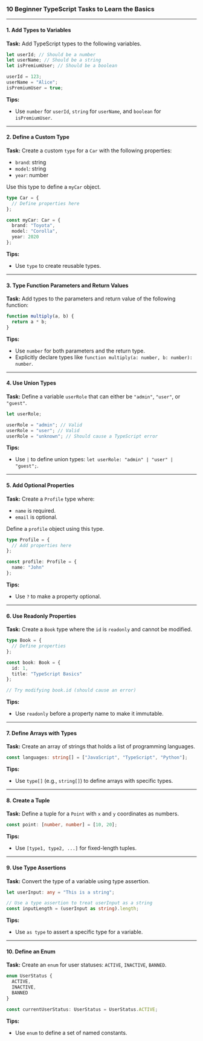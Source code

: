 ### 10 Beginner TypeScript Tasks to Learn the Basics  

---

#### 1. **Add Types to Variables**  
**Task:** Add TypeScript types to the following variables.  

```typescript
let userId; // Should be a number
let userName; // Should be a string
let isPremiumUser; // Should be a boolean

userId = 123;
userName = "Alice";
isPremiumUser = true;
```  

**Tips:**  
- Use `number` for `userId`, `string` for `userName`, and `boolean` for `isPremiumUser`.  

---

#### 2. **Define a Custom Type**  
**Task:** Create a custom `type` for a `Car` with the following properties:  
- `brand`: string  
- `model`: string  
- `year`: number  

Use this type to define a `myCar` object.  

```typescript
type Car = {
  // Define properties here
};

const myCar: Car = {
  brand: "Toyota",
  model: "Corolla",
  year: 2020
};
```

**Tips:**  
- Use `type` to create reusable types.  

---

#### 3. **Type Function Parameters and Return Values**  
**Task:** Add types to the parameters and return value of the following function:  

```typescript
function multiply(a, b) {
  return a * b;
}
```  

**Tips:**  
- Use `number` for both parameters and the return type.  
- Explicitly declare types like `function multiply(a: number, b: number): number`.

---

#### 4. **Use Union Types**  
**Task:** Define a variable `userRole` that can either be `"admin"`, `"user"`, or `"guest"`.  

```typescript
let userRole;

userRole = "admin"; // Valid
userRole = "user"; // Valid
userRole = "unknown"; // Should cause a TypeScript error
```

**Tips:**  
- Use `|` to define union types: `let userRole: "admin" | "user" | "guest";`.  

---

#### 5. **Add Optional Properties**  
**Task:** Create a `Profile` type where:  
- `name` is required.  
- `email` is optional.  

Define a `profile` object using this type.  

```typescript
type Profile = {
  // Add properties here
};

const profile: Profile = {
  name: "John"
};
```

**Tips:**  
- Use `?` to make a property optional.  

---

#### 6. **Use Readonly Properties**  
**Task:** Create a `Book` type where the `id` is `readonly` and cannot be modified.  

```typescript
type Book = {
  // Define properties
};

const book: Book = {
  id: 1,
  title: "TypeScript Basics"
};

// Try modifying book.id (should cause an error)
```

**Tips:**  
- Use `readonly` before a property name to make it immutable.  

---

#### 7. **Define Arrays with Types**  
**Task:** Create an array of strings that holds a list of programming languages.  

```typescript
const languages: string[] = ["JavaScript", "TypeScript", "Python"];
```  

**Tips:**  
- Use `type[]` (e.g., `string[]`) to define arrays with specific types.  

---

#### 8. **Create a Tuple**  
**Task:** Define a tuple for a `Point` with `x` and `y` coordinates as numbers.  

```typescript
const point: [number, number] = [10, 20];
```

**Tips:**  
- Use `[type1, type2, ...]` for fixed-length tuples.  

---

#### 9. **Use Type Assertions**  
**Task:** Convert the type of a variable using type assertion.  

```typescript
let userInput: any = "This is a string";

// Use a type assertion to treat userInput as a string
const inputLength = (userInput as string).length;
```

**Tips:**  
- Use `as type` to assert a specific type for a variable.  

---

#### 10. **Define an Enum**  
**Task:** Create an `enum` for user statuses: `ACTIVE`, `INACTIVE`, `BANNED`.  

```typescript
enum UserStatus {
  ACTIVE,
  INACTIVE,
  BANNED
}

const currentUserStatus: UserStatus = UserStatus.ACTIVE;
```

**Tips:**  
- Use `enum` to define a set of named constants.  

